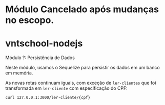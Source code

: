 # Módulo Cancelado após mudanças no escopo.

# vntschool-nodejs
Módulo ?: Persistência de Dados

Neste módulo, usamos o Sequelize para persistir os dados em um banco em memória.

As novas rotas continuam iguais, com exceção de `ler-clientes` que foi transformada em `ler-cliente` com especificação do CPF:

```curl 127.0.0.1:3000/ler-cliente/{cpf}```
